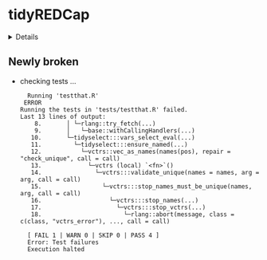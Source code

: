 # tidyREDCap

<details>

* Version: 1.1.0
* GitHub: https://github.com/RaymondBalise/tidyREDCap
* Source code: https://github.com/cran/tidyREDCap
* Date/Publication: 2023-02-18 18:10:02 UTC
* Number of recursive dependencies: 82

Run `revdepcheck::revdep_details(, "tidyREDCap")` for more info

</details>

## Newly broken

*   checking tests ...
    ```
      Running 'testthat.R'
     ERROR
    Running the tests in 'tests/testthat.R' failed.
    Last 13 lines of output:
        8.       │ └─rlang::try_fetch(...)
        9.       │   └─base::withCallingHandlers(...)
       10.       └─tidyselect:::vars_select_eval(...)
       11.         └─tidyselect:::ensure_named(...)
       12.           └─vctrs::vec_as_names(names(pos), repair = "check_unique", call = call)
       13.             └─vctrs (local) `<fn>`()
       14.               └─vctrs:::validate_unique(names = names, arg = arg, call = call)
       15.                 └─vctrs:::stop_names_must_be_unique(names, arg, call = call)
       16.                   └─vctrs:::stop_names(...)
       17.                     └─vctrs:::stop_vctrs(...)
       18.                       └─rlang::abort(message, class = c(class, "vctrs_error"), ..., call = call)
      
      [ FAIL 1 | WARN 0 | SKIP 0 | PASS 4 ]
      Error: Test failures
      Execution halted
    ```


